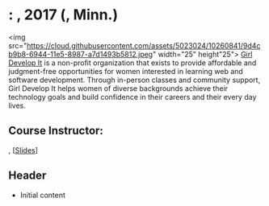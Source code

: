 # <className>: <offeredBy>, <month> 2017 (<city>, Minn.)

<img src="https://cloud.githubusercontent.com/assets/5023024/10260841/9d4cb9b8-6944-11e5-8987-a7d1493b5812.jpeg" width="25" height"25"> [Girl Develop It](https://www.girldevelopit.com/chapters/minneapolis) is a non-profit organization that exists to provide affordable and judgment-free opportunities for women interested in learning web and software development. Through in-person classes and community support, Girl Develop It helps women of diverse backgrounds achieve their technology goals and build confidence in their careers and their every day lives.  

## Course Instructor:  
<instructorName>, [[Slides](<slidesLink>)]  

## Header
* Initial content  
